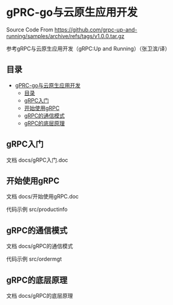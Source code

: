 # gPRC-go与云原生应用开发
Source Code From https://github.com/grpc-up-and-running/samples/archive/refs/tags/v1.0.0.tar.gz

参考gRPC与云原生应用开发（gRPC:Up and Running）（张卫滨/译）

## 目录
-   [gPRC-go与云原生应用开发](#gprc-go与云原生应用开发)
    -   [目录](#目录)
    -   [gRPC入门](#grpc入门)
    -   [开始使用gRPC](#开始使用grpc)
    -   [gRPC的通信模式](#grpc的通信模式)
    -   [gRPC的底层原理](#grpc的底层原理)

## gRPC入门
文档 docs/gRPC入门.doc

## 开始使用gRPC
文档 docs/开始使用gRPC.doc

代码示例 src/productinfo

## gRPC的通信模式
文档 docs/gRPC的通信模式

代码示例 src/ordermgt

## gRPC的底层原理
文档 docs/gRPC的底层原理